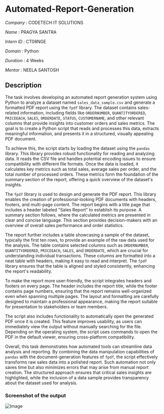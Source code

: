 # Automated-Report-Generation

*Company* : CODETECH IT SOLUTIONS

*Name* : PRAGYA SANTRA

*Intern ID* : CT08NGE

*Domain* : Python

*Duration* : 4 Weeks

*Mentor* : NEELA SANTOSH

## Description 

The task involves developing an automated report generation system using Python to analyze a dataset named `sales_data_sample.csv` and generate a formatted PDF report using the `fpdf` library. The dataset contains sales-related information, including fields like `ORDERNUMBER`, `QUANTITYORDERED`, `PRICEEACH`, `SALES`, `ORDERDATE`, `STATUS`, `CUSTOMERNAME`, and other relevant columns that provide insights into customer orders and sales metrics. The goal is to create a Python script that reads and processes this data, extracts meaningful information, and presents it in a structured, visually appealing PDF document.

To achieve this, the script starts by loading the dataset using the `pandas` library. This library provides robust functionality for reading and analyzing data. It reads the CSV file and handles potential encoding issues to ensure compatibility with different file formats. Once the data is loaded, it calculates key metrics such as total sales, average sales per order, and the total number of processed orders. These metrics form the foundation of the summary section of the report, offering a quick overview of the dataset's insights.

The `fpdf` library is used to design and generate the PDF report. This library enables the creation of professional-looking PDF documents with headers, footers, and multi-page content. The report begins with a title page that includes a header labeled "Sales Report" to establish its purpose. A summary section follows, where the calculated metrics are presented in clear and concise language. This section provides decision-makers with an overview of overall sales performance and order statistics.

The report further includes a table showcasing a sample of the dataset, typically the first ten rows, to provide an example of the raw data used for the analysis. The table contains selected columns such as `ORDERNUMBER`, `QUANTITYORDERED`, `PRICEEACH`, `SALES`, and `ORDERDATE`, which are crucial for understanding individual transactions. These columns are formatted into a neat table with headers, making it easy to read and interpret. The `fpdf` library ensures that the table is aligned and styled consistently, enhancing the report's readability.

To make the report more user-friendly, the script integrates headers and footers on every page. The header includes the report title, while the footer contains page numbers, ensuring that the report remains well-organized even when spanning multiple pages. The layout and formatting are carefully designed to maintain a professional appearance, making the report suitable for presentation to stakeholders or team members.

The script also includes functionality to automatically open the generated PDF once it is created. This feature improves usability, as users can immediately view the output without manually searching for the file. Depending on the operating system, the script uses commands to open the PDF in the default viewer, ensuring cross-platform compatibility.

Overall, this task demonstrates how automated tools can streamline data analysis and reporting. By combining the data manipulation capabilities of `pandas` with the document-generation features of `fpdf`, the script effectively transforms raw sales data into a polished report. Such automation not only saves time but also minimizes errors that may arise from manual report creation. The structured approach ensures that critical sales insights are highlighted, while the inclusion of a data sample provides transparency about the dataset used for analysis.


### Screenshot of the output

![Image](https://github.com/user-attachments/assets/b2c85618-1be1-4075-b7b2-0971d08bc57a)
